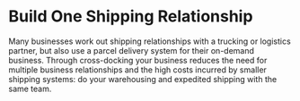 # Build One Shipping Relationship

Many businesses work out shipping relationships with a trucking or logistics partner, but also use a parcel delivery system for their on-demand business. Through cross-docking your business reduces the need for multiple business relationships and the high costs incurred by smaller shipping systems: do your warehousing and expedited shipping with the same team.
